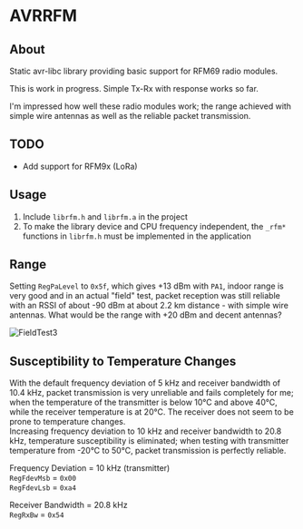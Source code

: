 # AVRRFM

## About

Static avr-libc library providing basic support for RFM69 radio modules.  

This is work in progress. Simple Tx-Rx with response works so far.  

I'm impressed how well these radio modules work; the range achieved with 
simple wire antennas as well as the reliable packet transmission.  

## TODO

- Add support for RFM9x (LoRa)

## Usage

1. Include `librfm.h` and `librfm.a` in the project
2. To make the library device and CPU frequency independent, the
`_rfm*` functions in `librfm.h` must be implemented in the application

## Range

Setting `RegPaLevel` to `0x5f`, which gives +13 dBm with `PA1`, indoor range is 
very good and in an actual "field" test, packet reception was still reliable 
with an RSSI of about -90 dBm at about 2.2 km distance - with simple wire 
antennas. What would be the range with +20 dBm and decent antennas?  

![FieldTest3](https://github.com/user-attachments/assets/f2289f8e-1f81-4b85-9146-07c2ce1bb563)

## Susceptibility to Temperature Changes

With the default frequency deviation of 5 kHz and receiver bandwidth of 
10.4 kHz, packet transmission is very unreliable and fails completely for me; 
when the temperature of the transmitter is below 10°C and above 40°C, while 
the receiver temperature is at 20°C. The receiver does not seem to be prone to 
temperature changes.  
Increasing frequency deviation to 10 kHz and receiver bandwidth to 20.8 kHz, 
temperature susceptibility is eliminated; when testing with transmitter 
temperature from -20°C to 50°C, packet transmission is perfectly reliable.

Frequency Deviation = 10 kHz (transmitter)  
`RegFdevMsb` = `0x00`  
`RegFdevLsb` = `0xa4`  

Receiver Bandwidth = 20.8 kHz  
`RegRxBw` = `0x54`  
